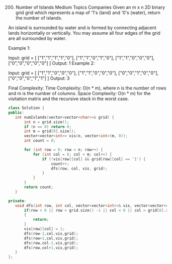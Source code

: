 200. Number of Islands
Medium
Topics
Companies
Given an m x n 2D binary grid grid which represents a map of '1's (land) and '0's (water), return the number of islands.

An island is surrounded by water and is formed by connecting adjacent lands horizontally or vertically. You may assume all four edges of the grid are all surrounded by water.

 

Example 1:

Input: grid = [
  ["1","1","1","1","0"],
  ["1","1","0","1","0"],
  ["1","1","0","0","0"],
  ["0","0","0","0","0"]
]
Output: 1
Example 2:

Input: grid = [
  ["1","1","0","0","0"],
  ["1","1","0","0","0"],
  ["0","0","1","0","0"],
  ["0","0","0","1","1"]
]
Output: 3

Final Complexity:
Time Complexity: O(n * m), where n is the number of rows and m is the number of columns.
Space Complexity: O(n * m) for the visitation matrix and the recursive stack in the worst case.

 ```cpp
class Solution {
public:
    int numIslands(vector<vector<char>>& grid) {
        int n = grid.size();
        if (n == 0) return 0;
        int m = grid[0].size();
        vector<vector<int>> vis(n, vector<int>(m, 0));
        int count = 0;

        for (int row = 0; row < n; row++) {
            for (int col = 0; col < m; col++) {
                if (!vis[row][col] && grid[row][col] == '1') {
                    count++;
                    dfs(row, col, vis, grid);
                }
            }
        }
        return count;
    }

private:
    void dfs(int row, int col, vector<vector<int>>& vis, vector<vector<char>>& grid) {
        if(row < 0 || row > grid.size() -1 || col < 0 || col > grid[0].size() - 1 || grid[row][col] == '0' || vis[row][col])
        {
            return;
        }
        vis[row][col] = 1;
        dfs(row-1,col,vis,grid);
        dfs(row+1,col,vis,grid);
        dfs(row,col-1,vis,grid);
        dfs(row,col+1,vis,grid);
    }
};

```
